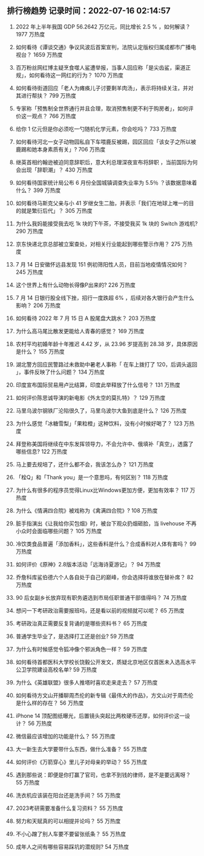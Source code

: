
## 排行榜趋势 记录时间：2022-07-16 02:14:57
  
  1. 2022 年上半年我国 GDP 56.2642 万亿元，同比增长 2.5 % ，如何解读？ 1977 万热度
    
  2. 如何看待《谭谈交通》争议风波后首案宣判，法院认定版权归属成都市广播电视台？ 1659 万热度
    
  3. 百万粉丝网红博主疑烹食噬人鲨遭举报，当事人回应称「是尖齿鲨，渠道正规」，如何看待这一网红的行为？ 1070 万热度
    
  4. 如何看待街道回应「老人为瘫痪儿子讨要剩羊肉汤」，表示将持续关注，并对其进行帮扶？ 799 万热度
    
  5. 专家称「预售制全世界通行并且合理，取消预售制更不利于购房者」，如何评价这一观点？ 766 万热度
    
  6. 给你 1 亿元但是你必须吃一勺随机化学元素，你会吃吗？ 733 万热度
    
  7. 如何看待河北一女子动物园私自下车喂鹿反被踢，园区回应「该女子之所以被鹿踢和她本身素质有关」? 706 万热度
    
  8. 继英首相约翰逊被迫同意辞职后，意大利总理深夜宣布将辞职 ，当前国际为何会出现「辞职潮」？ 430 万热度
    
  9. 如何看待国家统计局公布 6 月份全国城镇调查失业率为 5.5％ ？该数据意味着什么？ 399 万热度
    
  10. 如何看待马斯克父亲与小 41 岁继女生二胎，并表示「我们在地球上唯一的目的就是繁衍后代」？ 305 万热度
    
  11. 为什么我妈能接受我去吃 1k 块的下午茶，不接受我买 1k 块的 Switch 游戏机? 290 万热度
    
  12. 京东快递北京总部被立案查处，对相关行业能起到哪些警示作用？ 275 万热度
    
  13. 7 月 14 日安徽怀远县发现 151 例初筛阳性人员，目前当地疫情情况如何？ 245 万热度
    
  14. 这个世界上有什么动物长得像P出来的? 226 万热度
    
  15. 7 月 14 日银行股全线下挫，招行一度跌超 6% ，后续对各大银行会产生什么影响？ 206 万热度
    
  16. 如何看待 2022 年 7 月 15 日 A 股尾盘大跳水？ 203 万热度
    
  17. 为什么高马尾比散发更能给人青春的感觉？ 169 万热度
    
  18. 农村平均初婚年龄十年推迟 4.42 岁，从 23.96 岁提高到 28.38 岁，具体原因是什么？ 155 万热度
    
  19. 湖北警方回应民警路过未救助中暑老人事称「 在车上拨打了 120，后调头返回 」，事件反映了什么问题？ 134 万热度
    
  20. 印度宣布国际贸易用卢比结算，印度此举释放了什么信号？ 131 万热度
    
  21. 如何评价陈思诚导演的新电影《外太空的莫扎特》？ 129 万热度
    
  22. 马里乌波尔钢铁厂沦陷很久了，马里乌波尔大鱼到底是什么？ 126 万热度
    
  23. 为什么感觉「冰糖雪梨」「果粒橙」这种饮料，没有小时候好喝了？ 123 万热度
    
  24. 拜登称美国将继续在中东发挥领导力，不会允许中、俄填补「真空」，透露了哪些信息? 122 万热度
    
  25. 马上要去规培了，还什么都不会，我该怎么办？ 121 万热度
    
  26. 「栓Q」和「Thank you」是一个意思吗，有何区别？ 118 万热度
    
  27. 为什么有很多的程序员觉得Linux比Windows更加方便，更加有效率？ 117 万热度
    
  28. 为什么《情满四合院》被戏称为《禽满四合院》? 108 万热度
    
  29. 脏手指演出《让我给你买包烟》时，被台下观众扔烟砸脸，当 livehouse 不再小众时会面临哪些问题？ 105 万热度
    
  30. 冷饮类食品普遍「添加香料」，这些香料是什么？合成香料对人体有害吗？ 99 万热度
    
  31. 如何评价《原神》2.8版本活动「远海诗夏游记」？ 94 万热度
    
  32. 乔詹科库鲨伯德六个人各自处于自己的巅峰，你会选择将谁放在替补席？ 82 万热度
    
  33. 90 后女副乡长放弃现有职务遴选到市局任职普通干部值得吗？ 74 万热度
    
  34. 想问一下考研政治需要报班吗，还是看以前的视频就可以呢？ 65 万热度
    
  35. 考研政治真正需要反复背诵的是哪些资料书？ 65 万热度
    
  36. 普通学生毕业了，是选择打工还是创业? 59 万热度
    
  37. 为什么有时候感觉令狐冲像个邪派角色一样？ 59 万热度
    
  38. 如何看待首都医科大学校长饶毅公开发文，质疑北京地区仅首医未入选高水平公卫学院建设高校名单? 59 万热度
    
  39. 为什么《英雄联盟》很多人推塔时喜欢走来走去？ 57 万热度
    
  40. 如何看待方文山开播聊周杰伦的新专辑《最伟大的作品》，方文山对于周杰伦是什么样的存在？ 56 万热度
    
  41. iPhone 14 顶配图纸曝光，后置镜头突起比两枚硬币还厚，如何评价这一设计？ 56 万热度
    
  42. 微信最应该增加的功能是什么？ 55 万热度
    
  43. 大一新生去大学要带什么东西，做什么准备？ 55 万热度
    
  44. 如何评价《万箭穿心》里儿子对母亲的举动？ 55 万热度
    
  45. 遇到那些说：即便是你打赢了官司，也拿不到钱的律师，是不是要远离呀？ 55 万热度
    
  46. 洗衣机应该装在阳台还是洗手间？ 55 万热度
    
  47. 2023考研需要准备什么复习资料？ 55 万热度
    
  48. 努力和天赋真的可以相提并论吗？ 55 万热度
    
  49. 不小心蹭了别人车要不要留张纸条？ 55 万热度
    
  50. 成年人之间有哪些容易踩坑的潜规则? 54 万热度
    